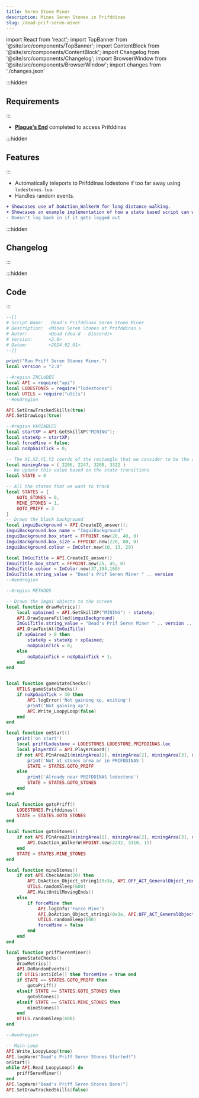 ```yaml
---
title: Seren Stone Miner
description: Mines Seren Stones in Prifddinas
slug: /dead-prif-seren-miner
---
```


import React from 'react';
import TopBanner from '@site/src/components/TopBanner';
import ContentBlock from '@site/src/components/ContentBlock';
import Changelog from '@site/src/components/Changelog';
import BrowserWindow from '@site/src/components/BrowserWindow';
import changes from './changes.json'

<TopBanner title="Seren Stone Miner" version="2024.02.01" skill="Mining">
</TopBanner>

:::hidden
## Requirements
:::
<ContentBlock title="Requirements">

- <u>[**Plague's End**](https://runescape.wiki/w/Plague%27s_End)</u> completed to access Prifddinas

</ContentBlock>

:::hidden
## Features
:::

<ContentBlock title="Features">

- Automatically teleports to Prifddinas lodestone if too far away using `lodestones.lua`.
- Handles random events.
  
```diff
+ Showcases use of DoAction_WalkerW for long distance walking.
+ Showcases an example implementation of how a state based script can work
- Doesn't log back in if it gets logged out
```

</ContentBlock>

:::hidden
## Changelog
:::

<Changelog changes={changes}>

</Changelog>

:::hidden
## Code
:::

<ContentBlock title="Code">

```lua showLineNumbers
--[[
# Script Name:   Dead's Prifddinas Seren Stone Miner
# Description:  <Mines Seren Stones at Prifddinas.>
# Autor:        <Dead (dea.d - Discord)>
# Version:      <2.0>
# Datum:        <2024.02.01>
--]]

print("Run Priff Seren Stones Miner.")
local version = "2.0"

--#region INCLUDES
local API = require("api")
local LODESTONES = require("lodestones")
local UTILS = require("utils")
--#endregion

API.SetDrawTrackedSkills(true)
API.SetDrawLogs(true)

--#region VARIABLES
local startXP = API.GetSkillXP("MINING");
local stateXp = startXP;
local forceMine = false;
local noXpGainTick = 0;

-- The X1,X2,Y1,Y2 coords of the rectangle that we consider to be the area in which stones are interactable.
local miningArea = { 2206, 2247, 3208, 3322 }
-- We update this value based on the state transitions
local STATE = 0

-- All the states that we want to track
local STATES = {
    GOTO_STONES = 0,
    MINE_STONES = 1,
    GOTO_PRIFF = 3
}
-- Draws the black background
local imguiBackground = API.CreateIG_answer();
imguiBackground.box_name = "ImguiBackground"
imguiBackground.box_start = FFPOINT.new(20, 40, 0)
imguiBackground.box_size = FFPOINT.new(220, 80, 0)
imguiBackground.colour = ImColor.new(10, 13, 29)

local ImGuiTitle = API.CreateIG_answer()
ImGuiTitle.box_start = FFPOINT.new(25, 45, 0)
ImGuiTitle.colour = ImColor.new(37,194,160)
ImGuiTitle.string_value = "Dead's Prif Seren Miner " .. version
--#endregion

--#region METHODS

-- Draws the imgui objects to the screen
local function drawMetrics()
    local xpGained = API.GetSkillXP("MINING") - stateXp;
    API.DrawSquareFilled(imguiBackground)
    ImGuiTitle.string_value = "Dead's Prif Seren Miner " .. version .. "\n" .. API.ScriptRuntimeString()
    API.DrawTextAt(ImGuiTitle)
    if xpGained > 0 then
        stateXp = stateXp + xpGained;
        noXpGainTick = 0;
    else
        noXpGainTick = noXpGainTick + 1;
    end
end


local function gameStateChecks()
    UTILS.gameStateChecks()
    if noXpGainTick > 30 then
        API.logError('Not gaining xp, exiting')
        print('Not gaining xp')
        API.Write_LoopyLoop(false)
    end
end

local function onStart()
    print('on start')
    local priffLodestone = LODESTONES.LODESTONE.PRIFDDINAS.loc
    local playerXYZ = API.PlayerCoord()
    if not API.PInArea21(miningArea[1], miningArea[2], miningArea[3], miningArea[4]) and (API.Math_DistanceW(priffLodestone, playerXYZ) > 50) then
        print('Not at stones area or in PRIFDDINAS')
        STATE = STATES.GOTO_PRIFF
    else
        print('Already near PRIFDDINAS lodestone')
        STATE = STATES.GOTO_STONES
    end
end

local function gotoPriff()
    LODESTONES.Prifddinas()
    STATE = STATES.GOTO_STONES
end

local function gotoStones()
    if not API.PInArea21(miningArea[1], miningArea[2], miningArea[3], miningArea[4]) then
        API.DoAction_WalkerW(WPOINT.new(2232, 3310, 1))
    end
    STATE = STATES.MINE_STONES
end

local function mineStones()
    if not API.CheckAnim(20) then
        API.DoAction_Object_string1(0x3a, API.OFF_ACT_GeneralObject_route0, { "Seren stone" }, 50, true)
        UTILS.randomSleep(600)
        API.WaitUntilMovingEnds()
    else
        if forceMine then
            API.logInfo('Force Mine')
            API.DoAction_Object_string1(0x3a, API.OFF_ACT_GeneralObject_route0, { "Seren stone" }, 50, true)
            UTILS.randomSleep(600)
            forceMine = false
        end
    end
end

local function priffSerenMiner()
    gameStateChecks()
    drawMetrics()
    API.DoRandomEvents()
    if UTILS:antiIdle() then forceMine = true end
    if STATE == STATES.GOTO_PRIFF then
        gotoPriff()
    elseif STATE == STATES.GOTO_STONES then
        gotoStones()
    elseif STATE == STATES.MINE_STONES then
        mineStones()
    end
    UTILS.randomSleep(600)
end

--#endregion

-- Main Loop
API.Write_LoopyLoop(true)
API.logWarn("Dead's Priff Seren Stones Started!")
onStart()
while API.Read_LoopyLoop() do
    priffSerenMiner()
end
API.logWarn("Dead's Priff Seren Stones Done!")
API.SetDrawTrackedSkills(false)
```

</ContentBlock>
